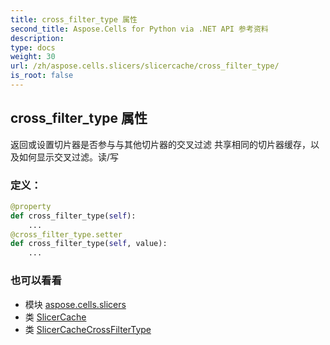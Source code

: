 ```yaml
---
title: cross_filter_type 属性
second_title: Aspose.Cells for Python via .NET API 参考资料
description:
type: docs
weight: 30
url: /zh/aspose.cells.slicers/slicercache/cross_filter_type/
is_root: false
---
```

## cross_filter_type 属性

返回或设置切片器是否参与与其他切片器的交叉过滤
共享相同的切片器缓存，以及如何显示交叉过滤。读/写
### 定义：
```python
@property
def cross_filter_type(self):
    ...
@cross_filter_type.setter
def cross_filter_type(self, value):
    ...
```

### 也可以看看
* 模块 [aspose.cells.slicers](../../)
* 类 [SlicerCache](/cells/python-net/zh/aspose.cells.slicers/slicercache)
* 类 [SlicerCacheCrossFilterType](/cells/python-net/zh/aspose.cells.slicers/slicercachecrossfiltertype)
